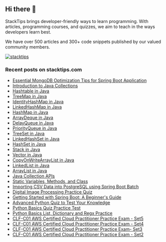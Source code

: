 ## Hi there 👋
StackTips brings developer-friendly ways to learn programming. With articles, programming courses, and quizzes, we aim to teach in the ways developers learn best. 
  
We have over 500 articles and 300+ code snippets published by our valued community members.

<p><a href="https://twitter.com/stacktips" target="blank"><img src="https://img.shields.io/twitter/follow/stacktips?logo=twitter&style=for-the-badge" alt="stacktips" /></a>
</p>

### Recent posts on stacktips.com

<!-- BLOG-POST-LIST:START -->
- [Essential MongoDB Optimization Tips for Spring Boot Application](https://stacktips.com/articles/essential-mongodb-optimization-tips-for-spring-boot)
- [Introduction to Java Collections](https://stacktips.com/courses/java-collections/introduction-to-java-collections)
- [Hashtable in Java](https://stacktips.com/courses/java-collections/hashtable-in-java)
- [TreeMap in Java](https://stacktips.com/courses/java-collections/treemap-in-java)
- [IdentityHashMap in Java](https://stacktips.com/courses/java-collections/identityhashmap-in-java)
- [LinkedHashMap in Java](https://stacktips.com/courses/java-collections/linkedhashmap-in-java)
- [HashMap in Java](https://stacktips.com/courses/java-collections/hashmap-in-java)
- [ArrayDeque in Java](https://stacktips.com/courses/java-collections/arraydeque-in-java)
- [DelayQueue in Java](https://stacktips.com/courses/java-collections/delayqueue)
- [PriorityQueue in Java](https://stacktips.com/courses/java-collections/priorityqueue-in-java)
- [TreeSet in Java](https://stacktips.com/courses/java-collections/treeset-in-java)
- [LinkedHashSet in Java](https://stacktips.com/courses/java-collections/linkedhashset-in-java)
- [HashSet in Java](https://stacktips.com/courses/java-collections/hashset-in-java)
- [Stack in Java](https://stacktips.com/courses/java-collections/stack-in-java)
- [Vector in Java](https://stacktips.com/courses/java-collections/vector-in-java)
- [CopyOnWriteArrayList in Java](https://stacktips.com/courses/java-collections/copyonwritearraylist-in-java)
- [LinkedList in Java](https://stacktips.com/courses/java-collections/linkedlist-in-java)
- [ArrayList in Java](https://stacktips.com/courses/java-collections/arraylist-in-java)
- [Java Collection APIs](https://stacktips.com/courses/java-collections)
- [Static Variables, Methods, and Class](https://stacktips.com/courses/getting-started-with-java/static-keyowrd-in-java)
- [Importing CSV Data into PostgreSQL using Spring Boot Batch](https://stacktips.com/articles/importing-csv-data-into-postgresql-using-spring-boot-batch)
- [Digital Image Processing Practice Quiz](https://stacktips.com/quizzes/digital-image-processing-practice-quiz)
- [Getting Started with Spring Boot: A Beginner&#39;s Guide](https://stacktips.com/courses/spring-boot-for-beginners)
- [Advanced Python Quiz to Test Your Knowledge](https://stacktips.com/quizzes/python-advance-skill-test)
- [Python Basics Quiz Practice Test](https://stacktips.com/quizzes/python-basics-skill-test)
- [Python Basics List, Dictionary and Regx Practice](https://stacktips.com/quizzes/python-basics-list-dictionary-and-regx-quiz)
- [CLF-C01 AWS Certified Cloud Practitioner Practice Exam - Set5](https://stacktips.com/quizzes/aws-cloud-practitioner-practice-exams-set5)
- [CLF-C01 AWS Certified Cloud Practitioner Practice Exam - Set4](https://stacktips.com/quizzes/aws-certified-cloud-practitioner-practice-exam-set4)
- [CLF-C01 AWS Certified Cloud Practitioner Practice Exam- Set3](https://stacktips.com/quizzes/aws-certified-cloud-practitioner-practice-exams-set3)
- [CLF-C01 AWS Certified Cloud Practitioner Practice Exam - Set2](https://stacktips.com/quizzes/aws-certified-cloud-practitioner-clf-c01-practice-question-set-2)
<!-- BLOG-POST-LIST:END -->
